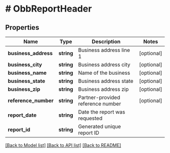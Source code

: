 # # ObbReportHeader

## Properties

Name | Type | Description | Notes
------------ | ------------- | ------------- | -------------
**business_address** | **string** | Business address line 1 | [optional]
**business_city** | **string** | Business address city | [optional]
**business_name** | **string** | Name of the business | [optional]
**business_state** | **string** | Business address state | [optional]
**business_zip** | **string** | Business address zip | [optional]
**reference_number** | **string** | Partner-provided reference number | [optional]
**report_date** | **string** | Date the report was requested |
**report_id** | **string** | Generated unique report ID |

[[Back to Model list]](../../README.md#models) [[Back to API list]](../../README.md#endpoints) [[Back to README]](../../README.md)
